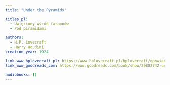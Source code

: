 ```yaml
---
title: "Under the Pyramids"

titles_pl:
  - Uwięziony wśród faraonów
  - Pod piramidami

authors:
  - H.P. Lovecraft
  - Harry Houdini
creation_year: 1924

link_www_hplovecraft_pl: https://www.hplovecraft.pl/hplovecraft/opowiadania-nowele-powiesci/under-the-pyramids/
link_www_goodreads_com: https://www.goodreads.com/book/show/29882742-under-the-pyramids

audiobooks: []
---
```



